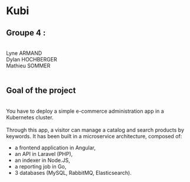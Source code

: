 # Kubi

## Groupe 4 :

<br>
Lyne ARMAND <br>
Dylan HOCHBERGER <br>
Mathieu SOMMER <br><br>

## Goal of the project

<br>
You have to deploy a simple e-commerce administration app in a Kubernetes cluster. <br><br>
Through this app, a visitor can manage a catalog and search products by keywords.
It has been built in a microservice architecture, composed of:

- a frontend application in Angular,
- an API in Laravel (PHP),
- an indexer in Node.JS,
- a reporting job in Go,
- 3 databases (MySQL, RabbitMQ, Elasticsearch).